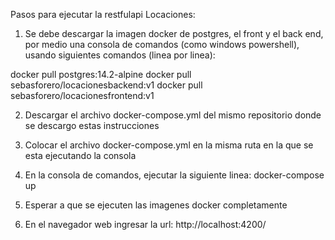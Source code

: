 
Pasos para ejecutar la restfulapi Locaciones:

1. Se debe descargar la imagen docker de postgres, el front y el back end, por medio una consola de comandos
(como windows powershell), usando siguientes comandos (linea por linea):

docker pull postgres:14.2-alpine
docker pull sebasforero/locacionesbackend:v1
docker pull sebasforero/locacionesfrontend:v1

2. Descargar el archivo docker-compose.yml del mismo repositorio donde se descargo estas instrucciones

3. Colocar el archivo docker-compose.yml en la misma ruta en la que se esta ejecutando la consola

4. En la consola de comandos, ejecutar la siguiente linea:
docker-compose up

5. Esperar a que se ejecuten las imagenes docker completamente

6. En el navegador web ingresar la url:
http://localhost:4200/ 